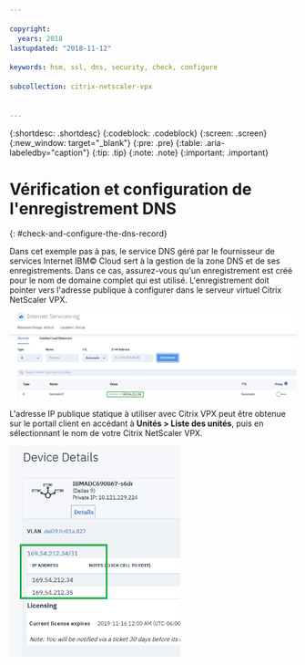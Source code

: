 ```yaml
---

copyright:
  years: 2018
lastupdated: "2018-11-12"

keywords: hsm, ssl, dns, security, check, configure

subcollection: citrix-netscaler-vpx


---
```


{:shortdesc: .shortdesc}
{:codeblock: .codeblock}
{:screen: .screen}
{:new_window: target="_blank"}
{:pre: .pre}
{:table: .aria-labeledby="caption"}
{:tip: .tip}
{:note: .note}
{:important: .important}

# Vérification et configuration de l'enregistrement DNS
{: #check-and-configure-the-dns-record}

Dans cet exemple pas à pas, le service DNS géré par le fournisseur de services Internet IBM© Cloud sert à la gestion de la zone DNS et de ses enregistrements. Dans ce cas, assurez-vous qu'un enregistrement est créé pour le nom de domaine complet qui est utilisé. L'enregistrement doit pointer vers l'adresse publique à configurer dans le serveur virtuel Citrix NetScaler VPX.

<img src="images/12-add-record.png" alt="dessin" style="width: 700px;"/>

L'adresse IP publique statique à utiliser avec Citrix VPX peut être obtenue sur le portail client en accédant à **Unités > Liste des unités**, puis en sélectionnant le nom de votre Citrix NetScaler VPX.

<img src="images/13-check-ip.png" alt="dessin" style="width: 300px;"/>
